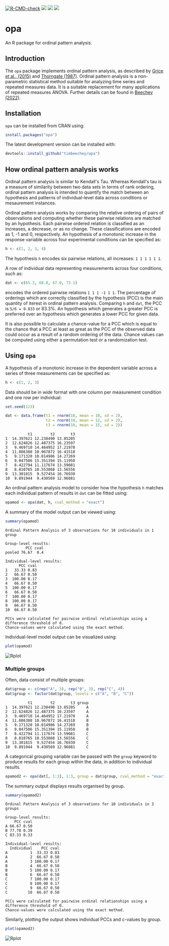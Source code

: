 <!-- badges: start -->
  [![R-CMD-check](https://github.com/timbeechey/opa/workflows/R-CMD-check/badge.svg)](https://github.com/timbeechey/opa/actions) ![](https://www.r-pkg.org/badges/version-ago/opa?color=orange) ![](https://cranlogs.r-pkg.org/badges/grand-total/opa) [![](https://cranlogs.r-pkg.org/badges/opa?color=yellow)](https://cran.r-project.org/package=opa)
<!-- badges: end -->

# opa

An R package for ordinal pattern analysis.

## Introduction

The `opa` package implements ordinal pattern analysis, as described by [Grice et al., (2015)](https://doi.org/10.1177/2158244015604192) and [Thorngate (1987)](https://doi.org/10.1016/S0166-4115(08)60083-7). Ordinal pattern analysis is a non-parametric statistical method suitable for analyzing time series and repeated measures data. It is a suitable replacement for many applications of repeated measures ANOVA. Further details can be found in [Beechey (2022)](https://doi.org/10.17605/OSF.IO/W32DK).

## Installation

`opa` can be installed from CRAN using:

```r
install.packages("opa")
```

The latest development version can be installed with:

```r
devtools::install_github("timbeechey/opa")
```

## How ordinal pattern analysis works

Ordinal pattern analysis is similar to Kendall's Tau. Whereas Kendall's tau is a measure of similarity between two data sets in terms of rank ordering, ordinal pattern analysis is intended to quantify the match between an hypothesis and patterns of individual-level data across conditions or mesaurement instances.

Ordinal pattern analysis works by comparing the relative ordering of pairs of observations and computing whether these pairwise relations are matched by an hypothesis. Each pairwise ordered relation is classified as an increases, a decrease, or as no change. These classifications are encoded as 1, -1 and 0, respectively. An hypothesis of a monotonic increase in the response variable across four experimental conditions can be specified as:

```r
h <- c(1, 2, 3, 4)
```

The hypothesis `h` encodes six pairwise relations, all increases: `1 1 1 1 1 1`.

A row of individual data representing measurements across four conditions, such as:

```r
dat <- c(65.3, 68.8, 67.0, 73.1)
```

encodes the ordered pairwise relations `1 1 1 -1 1 1`. The percentage of orderings which are correctly classified by the hypothesis (PCC) is the main quantity of iterest in ordinal pattern analysis. Comparing `h` and `dat`, the PCC is `5/6 = 0.833` or 83.3%. An hypothesis which generates a greater PCC is preferred over an hypothesis which generates a lower PCC for given data.

It is also possible to calculate a chance-value for a PCC which is equal to the chance that a PCC at least as great as the PCC of the observed data could occur as a result of a random ordering of the data. Chance values can be computed using either a permutation test or a randomization test.

## Using `opa`

A hypothesis of a monotonic increase in the dependent variable across a series of three measurements can be specified as:

```r
h <- c(1, 2, 3)
```

Data should be in _wide_ format with one column per measurement condition and one row per individual:

```r
set.seed(123)

dat <- data.frame(t1 = rnorm(10, mean = 10, sd = 2),
                  t2 = rnorm(10, mean = 12, sd = 2),
                  t3 = rnorm(10, mean = 15, sd = 2))
```

```
          t1        t2       t3
1  14.397621 12.238490 13.85205
2  12.624826 12.487375 16.23597
3   9.469710 14.464952 17.21970
4  11.086388 10.967872 16.41518
5   9.171320 10.014986 14.27269
6   9.047506 15.351394 15.11950
7   8.422794 11.117674 13.59081
8   8.810765 10.553868 13.56556
9  13.301815  9.527454 16.76930
10  9.891944  9.430569 12.96881
```

An ordinal pattern analysis model to consider how the hypothesis `h` matches each individual pattern of results in `dat` can be fitted using:

```r
opamod <- opa(dat, h, cval_method = "exact")
```

A summary of the model output can be viewed using:

```r
summary(opamod)
```

```
Ordinal Pattern Analysis of 3 observations for 10 individuals in 1 group 

Group-level results:
         PCC cval
pooled 76.67  0.4

Individual-level results:
      PCC cval
1   33.33 0.83
2   66.67 0.50
3  100.00 0.17
4   66.67 0.50
5  100.00 0.17
6   66.67 0.50
7  100.00 0.17
8  100.00 0.17
9   66.67 0.50
10  66.67 0.50

PCCs were calculated for pairwise ordinal relationships using a difference threshold of 0.
Chance-values were calculated using the exact method.
```

Individual-level model output can be visualized using:

```r
plot(opamod)
```

![Rplot](https://user-images.githubusercontent.com/66388815/156453535-285ebc6c-eccc-48c1-aa34-fa298ab86444.jpeg)


### Multiple groups 

Often, data consist of multiple groups:

```r
dat$group <- c(rep("A", 3), rep("B", 3), rep("C", 4))
dat$group <- factor(dat$group, levels = c("A", "B", "C"))
```

```
          t1        t2       t3 group
1  14.397621 12.238490 13.85205     A
2  12.624826 12.487375 16.23597     A
3   9.469710 14.464952 17.21970     A
4  11.086388 10.967872 16.41518     B
5   9.171320 10.014986 14.27269     B
6   9.047506 15.351394 15.11950     B
7   8.422794 11.117674 13.59081     C
8   8.810765 10.553868 13.56556     C
9  13.301815  9.527454 16.76930     C
10  9.891944  9.430569 12.96881     C
```

A categorical grouping variable can be passed with the `group` keyword to produce results for each group within the data, in addition to individual results.

```r
opamod2 <- opa(dat[, 1:3], 1:3, group = dat$group, cval_method = "exact")
```

The summary output displays results organised by group.

```r
summary(opamod2)
```

```
Ordinal Pattern Analysis of 3 observations for 10 individuals in 3 groups 

Group-level results:
    PCC cval
A 66.67 0.50
B 77.78 0.39
C 83.33 0.33

Individual-level results:
  Individual    PCC cval
A          1  33.33 0.83
A          2  66.67 0.50
A          3 100.00 0.17
B          4  66.67 0.50
B          5 100.00 0.17
B          6  66.67 0.50
C          7 100.00 0.17
C          8 100.00 0.17
C          9  66.67 0.50
C         10  66.67 0.50

PCCs were calculated for pairwise ordinal relationships using a difference threshold of 0.
Chance-values were calculated using the exact method.
```

Similarly, plotting the output shows individual PCCs and c-values by group.

```r
plot(opamod2)
```

![Rplot](https://user-images.githubusercontent.com/66388815/156456800-0bfb72b4-814a-4db9-9c4d-84aa3cf68d78.jpeg)

